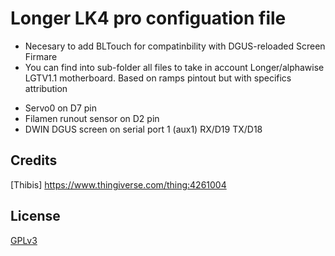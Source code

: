 # Longer LK4 pro configuation file
 * Necesary to add BLTouch for compatinbility with DGUS-reloaded Screen Firmare
 * You can find into sub-folder all files to take in account Longer/alphawise LGTV1.1 motherboard. Based on ramps pintout but with specifics attribution
- Servo0 on D7 pin
- Filamen runout sensor on D2 pin
- DWIN DGUS screen on serial port 1 (aux1) RX/D19 TX/D18	 


## Credits
[Thibis] https://www.thingiverse.com/thing:4261004  

## License
[GPLv3](http://www.gnu.org/licenses/gpl-3.0.html)